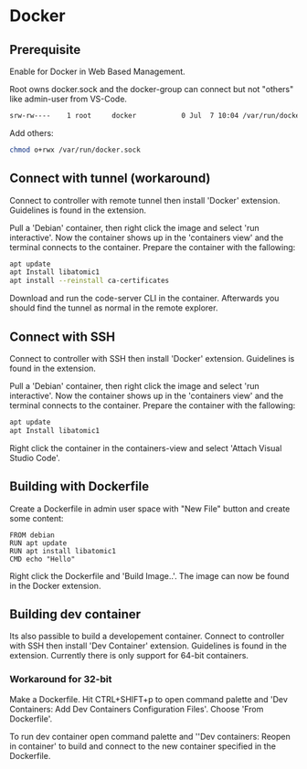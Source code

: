 # Docker

## Prerequisite

Enable for Docker in Web Based Management.

Root owns docker.sock and the docker-group can connect but not "others" like admin-user from VS-Code.

```bash
srw-rw----    1 root     docker           0 Jul  7 10:04 /var/run/docker.sock
```

Add others:

```bash
chmod o+rwx /var/run/docker.sock
```

## Connect with tunnel (workaround)

Connect to controller with remote tunnel then install 'Docker' extension. Guidelines is found in the extension.&#x20;

Pull a 'Debian' container, then right click the image and select 'run interactive'. Now the container shows up in the 'containers view' and the terminal connects to the container. Prepare the container with the fallowing:

```bash
apt update
apt Install libatomic1
apt install --reinstall ca-certificates
```

Download and run the code-server CLI in the container. Afterwards you should find the tunnel as normal in the remote explorer.

## Connect with SSH

Connect to controller with SSH then install 'Docker' extension. Guidelines is found in the extension.&#x20;

Pull a 'Debian' container, then right click the image and select 'run interactive'. Now the container shows up in the 'containers view' and the terminal connects to the container. Prepare the container with the fallowing:

```bash
apt update
apt Install libatomic1
```

Right click the container in the containers-view and select 'Attach Visual Studio Code'.&#x20;

## Building with Dockerfile

Create a Dockerfile in admin user space with "New File" button and create some content:

```docker
FROM debian
RUN apt update
RUN apt install libatomic1
CMD echo "Hello"
```

Right click the Dockerfile and 'Build Image..'. The image can now be found in the Docker extension.

## Building dev container

Its also passible to build a developement container. Connect to controller with SSH then install 'Dev Container' extension. Guidelines is found in the extension. Currently there is only support for 64-bit containers.

### Workaround for 32-bit

Make a Dockerfile. Hit CTRL+SHIFT+p to open command palette and 'Dev Containers: Add Dev Containers Configuration Files'.  Choose 'From Dockerfile'.

To run dev container open command palette and ''Dev containers: Reopen in container' to build and connect to the new container specified in the Dockerfile.





